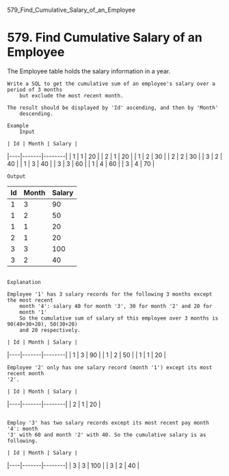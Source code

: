 579_Find_Cumulative_Salary_of_an_Employee
# 579. Find Cumulative Salary of an Employee

The Employee table holds the salary information in a year.

    Write a SQL to get the cumulative sum of an employee's salary over a period of 3 months
        but exclude the most recent month.

    The result should be displayed by 'Id' ascending, and then by 'Month'
        descending.

    Example
        Input

    | Id | Month | Salary |
|----|-------|--------|
| 1  | 1     | 20     |
| 2  | 1     | 20     |
| 1  | 2     | 30     |
| 2  | 2     | 30     |
| 3  | 2     | 40     |
| 1  | 3     | 40     |
| 3  | 3     | 60     |
| 1  | 4     | 60     |
| 3  | 4     | 70     |

    Output

    
| Id | Month | Salary |
|----|-------|--------|
| 1  | 3     | 90     |
| 1  | 2     | 50     |
| 1  | 1     | 20     |
| 2  | 1     | 20     |
| 3  | 3     | 100    |
| 3  | 2     | 40     |

     
    Explanation

    Employee '1' has 3 salary records for the following 3 months except the most recent
        month '4': salary 40 for month '3', 30 for month '2' and 20 for
        month '1'
        So the cumulative sum of salary of this employee over 3 months is 90(40+30+20), 50(30+20)
        and 20 respectively.

    | Id | Month | Salary |
|----|-------|--------|
| 1  | 3     | 90     |
| 1  | 2     | 50     |
| 1  | 1     | 20     |

    Employee '2' only has one salary record (month '1') except its most recent month
    '2'.

    | Id | Month | Salary |
|----|-------|--------|
| 2  | 1     | 20     |

     
    Employ '3' has two salary records except its most recent pay month '4': month
    '3' with 60 and month '2' with 40. So the cumulative salary is as following.

    | Id | Month | Salary |
|----|-------|--------|
| 3  | 3     | 100    |
| 3  | 2     | 40     |